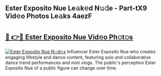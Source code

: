 ## Ester Exposito Nue Le𝚊k𝚎d N𝚞𝚍e - Part-tX9 Vid𝚎o Photos Le𝚊ks 4aezF

# <h2><a href="http://fb9qt5.evod.top/?m=Ester+Exposito+Nue">🔗 👉🔴 Ester Exposito Nue Vid𝚎o Ph𝚘t𝚘s</a></h2>

[![Ester Exposito Nue N𝚞d𝚎s](https://i.imgur.com/8V9OHl7.gif)](http://fb9qt5.evod.top/?m=Ester+Exposito+Nue)
Influencer Ester Exposito Nue who creates engaging lifestyle and dance content, featuring solo and collaborative dance trend performances and mini vlogs. The public's perception Ester Exposito Nue of a public figure can change over time. 

